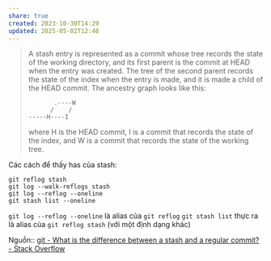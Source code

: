 ```yaml
---
share: true
created: 2023-10-30T14:29
updated: 2025-05-02T12:48
---
```

> A stash entry is represented as a commit whose tree records the state of the working directory, and its first parent is the commit at HEAD when the entry was created. The tree of the second parent records the state of the index when the entry is made, and it is made a child of the HEAD commit. The ancestry graph looks like this:
> 
> ```
>        .----W
>       /    /
> -----H----I
> ```
> 
> where H is the HEAD commit, I is a commit that records the state of the index, and W is a commit that records the state of the working tree.

Các cách để thấy has của stash:
```
git reflog stash
git log --walk-reflogs stash
git log --reflog --oneline
git stash list --oneline
```

`git log --reflog --oneline` là alias của `git reflog`
`git stash list` thực ra là alias của `git reflog stash` (với một định dạng khác)

Nguồn:: [git - What is the difference between a stash and a regular commit? - Stack Overflow](https://stackoverflow.com/q/79602329/3416774)